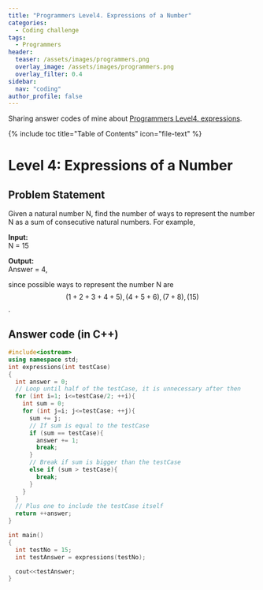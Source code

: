 ```yaml
---
title: "Programmers Level4. Expressions of a Number"
categories:
  - Coding challenge
tags:
  - Programmers
header:
  teaser: /assets/images/programmers.png
  overlay_image: /assets/images/programmers.png
  overlay_filter: 0.4
sidebar:
  nav: "coding"
author_profile: false
---
```


Sharing answer codes of mine about [Programmers Level4. expressions](https://programmers.co.kr/learn/challenge_codes/156).

{% include toc title="Table of Contents" icon="file-text" %}

# Level 4: Expressions of a Number

## Problem Statement
Given a natural number N, find the number of ways to represent the number N as a sum of consecutive natural numbers.
For example,

**Input:**<br/>
N = 15

**Output:**<br/>
Answer = 4,

since possible ways to represent the number N are $$(1+2+3+4+5), (4+5+6), (7+8), (15)$$.

## Answer code (in C++) 

```cpp
#include<iostream>
using namespace std;
int expressions(int testCase)
{
  int answer = 0;  
  // Loop until half of the testCase, it is unnecessary after then
  for (int i=1; i<=testCase/2; ++i){
    int sum = 0;    
    for (int j=i; j<=testCase; ++j){
      sum += j;
      // If sum is equal to the testCase
      if (sum == testCase){ 
        answer += 1;
        break;
      }
      // Break if sum is bigger than the testCase
      else if (sum > testCase){ 
        break;
      }
    }
  }
  // Plus one to include the testCase itself
  return ++answer;
}

int main()
{
  int testNo = 15;
  int testAnswer = expressions(testNo);

  cout<<testAnswer;
}
```
